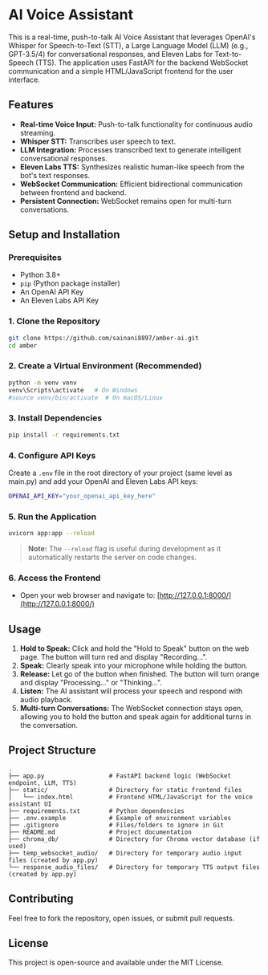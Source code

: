 # AI Voice Assistant

This is a real-time, push-to-talk AI Voice Assistant that leverages OpenAI's Whisper for Speech-to-Text (STT), a Large Language Model (LLM) (e.g., GPT-3.5/4) for conversational responses, and Eleven Labs for Text-to-Speech (TTS). The application uses FastAPI for the backend WebSocket communication and a simple HTML/JavaScript frontend for the user interface.

## Features

-   **Real-time Voice Input:** Push-to-talk functionality for continuous audio streaming.
-   **Whisper STT:** Transcribes user speech to text.
-   **LLM Integration:** Processes transcribed text to generate intelligent conversational responses.
-   **Eleven Labs TTS:** Synthesizes realistic human-like speech from the bot's text responses.
-   **WebSocket Communication:** Efficient bidirectional communication between frontend and backend.
-   **Persistent Connection:** WebSocket remains open for multi-turn conversations.

## Setup and Installation

### Prerequisites

-   Python 3.8+
-   `pip` (Python package installer)
-   An OpenAI API Key
-   An Eleven Labs API Key

### 1. Clone the Repository

```bash
git clone https://github.com/sainani8897/amber-ai.git
cd amber
```

### 2. Create a Virtual Environment (Recommended)

```bash
python -m venv venv
venv\Scripts\activate   # On Windows
#source venv/bin/activate  # On macOS/Linux
```

### 3. Install Dependencies

```bash
pip install -r requirements.txt
```

### 4. Configure API Keys

Create a `.env` file in the root directory of your project (same level as main.py) and add your OpenAI and Eleven Labs API keys:

```bash
OPENAI_API_KEY="your_openai_api_key_here"
```

### 5. Run the Application 

```bash
uvicorn app:app --reload
```
> **Note:** The `--reload` flag is useful during development as it automatically restarts the server on code changes.

### 6. Access the Frontend
- Open your web browser and navigate to: [http://127.0.0.1:8000/](http://127.0.0.1:8000/)

## Usage

1. **Hold to Speak:** Click and hold the "Hold to Speak" button on the web page. The button will turn red and display "Recording...".
2. **Speak:** Clearly speak into your microphone while holding the button.
3. **Release:** Let go of the button when finished. The button will turn orange and display "Processing..." or "Thinking...".
4. **Listen:** The AI assistant will process your speech and respond with audio playback.
5. **Multi-turn Conversations:** The WebSocket connection stays open, allowing you to hold the button and speak again for additional turns in the conversation.


## Project Structure

```
.
├── app.py                  # FastAPI backend logic (WebSocket endpoint, LLM, TTS)
├── static/                 # Directory for static frontend files
│   └── index.html          # Frontend HTML/JavaScript for the voice assistant UI
├── requirements.txt        # Python dependencies
├── .env.example            # Example of environment variables
├── .gitignore              # Files/folders to ignore in Git
├── README.md               # Project documentation
├── chroma_db/              # Directory for Chroma vector database (if used)
├── temp_websocket_audio/   # Directory for temporary audio input files (created by app.py)
└── response_audio_files/   # Directory for temporary TTS output files (created by app.py)
```

## Contributing

Feel free to fork the repository, open issues, or submit pull requests.

## License

This project is open-source and available under the MIT License.

